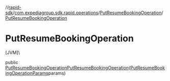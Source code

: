 //[rapid-sdk](../../../index.md)/[com.expediagroup.sdk.rapid.operations](../index.md)/[PutResumeBookingOperation](index.md)/[PutResumeBookingOperation](-put-resume-booking-operation.md)

# PutResumeBookingOperation

[JVM]\

public [PutResumeBookingOperation](index.md)[PutResumeBookingOperation](-put-resume-booking-operation.md)([PutResumeBookingOperationParams](../-put-resume-booking-operation-params/index.md)params)
